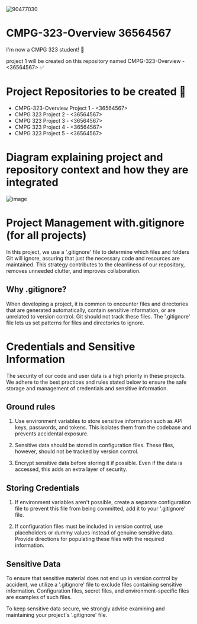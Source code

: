 ![90477030](https://github.com/peacetheboy/CMPG-323-Overview-36564567-/assets/90477030/6ccd76bb-4474-4c38-9134-b04f2f781b50)
# CMPG-323-Overview 36564567
I'm now a CMPG 323 student! 🤩

project 1 will be created on this repository named CMPG-323-Overview - <36564567> ✅

# Project Repositories to be created 🫡
- CMPG-323-Overview Project 1 - <36564567> 
- CMPG 323 Project 2 - <36564567>
- CMPG 323 Project 3 - <36564567>
- CMPG 323 Project 4 - <36564567>
- CMPG 323 Project 5 - <36564567>

# Diagram explaining project and repository context and how they are integrated
![image](https://github.com/peacetheboy/CMPG-323-Overview-36564567-/assets/90477030/08791091-dac5-45ac-a068-2175e0a84fad)

# Project Management with.gitignore (for all projects)

In this project, we use a '.gitignore' file to determine which files and folders Git will ignore, assuring that just the necessary code and resources are maintained. This strategy contributes to the cleanliness of our repository, removes unneeded clutter, and improves collaboration.

## Why .gitignore?

When developing a project, it is common to encounter files and directories that are generated automatically, contain sensitive information, or are unrelated to version control. Git should not track these files. The '.gitignore' file lets us set patterns for files and directories to ignore.

# Credentials and Sensitive Information

The security of our code and user data is a high priority in these projects. We adhere to the best practices and rules stated below to ensure the safe storage and management of credentials and sensitive information.


## Ground rules

1. Use environment variables to store sensitive information such as API keys, passwords, and tokens. This isolates them from the codebase and prevents accidental exposure.

2. Sensitive data should be stored in configuration files. These files, however, should not be tracked by version control.

3. Encrypt sensitive data before storing it if possible. Even if the data is accessed, this adds an extra layer of security.

## Storing Credentials

1. If environment variables aren't possible, create a separate configuration file to prevent this file from being committed, add it to your '.gitignore' file.

2. If configuration files must be included in version control, use placeholders or dummy values instead of genuine sensitive data. Provide directions for populating these files with the required information.

## Sensitive Data

To ensure that sensitive material does not end up in version control by accident, we utilize a '.gitignore' file to exclude files containing sensitive information. Configuration files, secret files, and environment-specific files are examples of such files.

To keep sensitive data secure, we strongly advise examining and maintaining your project's '.gitignore' file.


